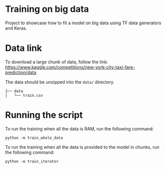 # Training on big data 

Project to showcase how to fit a model on big data using TF data generators and Keras.

# Data link 

To download a large chunk of data, follow the link: https://www.kaggle.com/competitions/new-york-city-taxi-fare-prediction/data

The data should be unzipped into the `data/` directory.

```
├── data
│   └── train.csv
```

# Running the script 

To run the training when all the data is RAM, run the following command:

```
python -m train_whole_data
```

To run the training when all the data is provided to the model in chunks, run the following command:

```
python -m train_iterator
```
